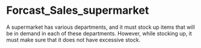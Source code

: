 # Forcast_Sales_supermarket
A supermarket has various departments, and it must
stock up items that will be in demand in
each of these departments. However, while
stocking up, it must make sure that it does
not have excessive stock.
